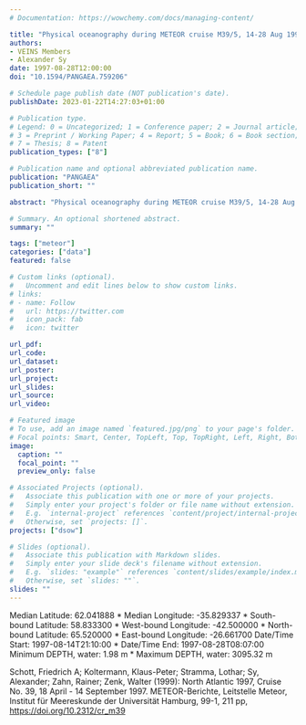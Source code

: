 ```yaml
---
# Documentation: https://wowchemy.com/docs/managing-content/

title: "Physical oceanography during METEOR cruise M39/5, 14-28 Aug 1997. Bundesamt für Seeschiffahrt und Hydrographie, Hamburg"
authors: 
- VEINS Members
- Alexander Sy
date: 1997-08-28T12:00:00
doi: "10.1594/PANGAEA.759206"

# Schedule page publish date (NOT publication's date).
publishDate: 2023-01-22T14:27:03+01:00

# Publication type.
# Legend: 0 = Uncategorized; 1 = Conference paper; 2 = Journal article;
# 3 = Preprint / Working Paper; 4 = Report; 5 = Book; 6 = Book section;
# 7 = Thesis; 8 = Patent
publication_types: ["8"]

# Publication name and optional abbreviated publication name.
publication: "PANGAEA"
publication_short: ""

abstract: "Physical oceanography during METEOR cruise M39/5, 14-28 Aug 1997."

# Summary. An optional shortened abstract.
summary: ""

tags: ["meteor"]
categories: ["data"]
featured: false

# Custom links (optional).
#   Uncomment and edit lines below to show custom links.
# links:
# - name: Follow
#   url: https://twitter.com
#   icon_pack: fab
#   icon: twitter

url_pdf:
url_code:
url_dataset: 
url_poster:
url_project:
url_slides:
url_source:
url_video:

# Featured image
# To use, add an image named `featured.jpg/png` to your page's folder. 
# Focal points: Smart, Center, TopLeft, Top, TopRight, Left, Right, BottomLeft, Bottom, BottomRight.
image:
  caption: ""
  focal_point: ""
  preview_only: false

# Associated Projects (optional).
#   Associate this publication with one or more of your projects.
#   Simply enter your project's folder or file name without extension.
#   E.g. `internal-project` references `content/project/internal-project/index.md`.
#   Otherwise, set `projects: []`.
projects: ["dsow"]

# Slides (optional).
#   Associate this publication with Markdown slides.
#   Simply enter your slide deck's filename without extension.
#   E.g. `slides: "example"` references `content/slides/example/index.md`.
#   Otherwise, set `slides: ""`.
slides: ""
---
```

Median Latitude: 62.041888 * Median Longitude: -35.829337 * South-bound Latitude: 58.833300 * West-bound Longitude: -42.500000 * North-bound Latitude: 65.520000 * East-bound Longitude: -26.661700
Date/Time Start: 1997-08-14T21:10:00 * Date/Time End: 1997-08-28T08:07:00
Minimum DEPTH, water: 1.98 m * Maximum DEPTH, water: 3095.32 m

Schott, Friedrich A; Koltermann, Klaus-Peter; Stramma, Lothar; Sy, Alexander; Zahn, Rainer; Zenk, Walter (1999): North Atlantic 1997, Cruise No. 39, 18 April - 14 September 1997. METEOR-Berichte, Leitstelle Meteor, Institut für Meereskunde der Universität Hamburg, 99-1, 211 pp, https://doi.org/10.2312/cr_m39